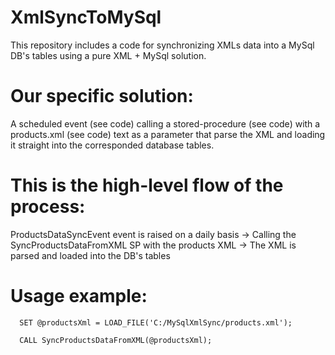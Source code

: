 XmlSyncToMySql
==============

This repository includes a code for synchronizing XMLs data into a MySql DB's tables using a pure XML + MySql solution.

Our specific solution:
======================
A scheduled event (see code) calling a stored-procedure (see code) with a products.xml (see code) text as a parameter that parse the XML and loading it straight into the corresponded database tables. 

This is the high-level flow of the process:
============================
ProductsDataSyncEvent event is raised on a daily basis ->
Calling the SyncProductsDataFromXML SP with the products XML ->
The XML is parsed and loaded into the DB's tables

Usage example:
==============
```
  SET @productsXml = LOAD_FILE('C:/MySqlXmlSync/products.xml');
  
  CALL SyncProductsDataFromXML(@productsXml);
```
